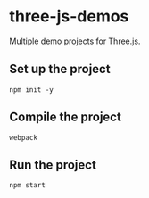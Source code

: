 # three-js-demos
Multiple demo projects for Three.js.

## Set up the project
``npm init -y``

## Compile the project
``webpack``

## Run the project
``npm start``
